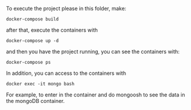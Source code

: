 To execute the project please in this folder, make:

``` docker-compose build ```

after that, execute the containers with

``` docker-compose up -d ```

and then you have the project running, you can see the containers with:

``` docker-compose ps ```

In addition, you can access to the containers with

``` docker exec -it mongo bash ```

For example, to enter in the container and do mongoosh to see the data in the mongoDB container.
